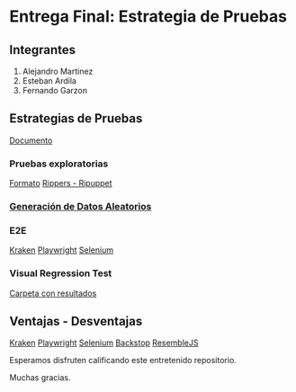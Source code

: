 # Entrega Final: Estrategia de Pruebas

## Integrantes

1. Alejandro Martinez
3. Esteban Ardila
2. Fernando Garzon

## Estrategias de Pruebas

[Documento](https://github.com/mamartinezp123/ghost/blob/master/documentos/Estrategia%20de%20Pruebas.pdf)

### Pruebas exploratorias
[Formato](https://github.com/mamartinezp123/ghost/blob/master/documentos/pruebas-exploratorias-xlsx)
[Rippers - Ripuppet](https://github.com/mamartinezp123/ghost/tree/master/ripuppet)

### [Generación de Datos Aleatorios](https://github.com/mamartinezp123/ghost/tree/ac4b3ad0324c906dc4a12e8affec081da80c5eaf/Generaci%C3%B3n%20de%20Datos%20-%20Playwright)

### E2E
[Kraken](https://github.com/mamartinezp123/ghost/tree/master/e2e/KrakenTests)
[Playwright](https://github.com/mamartinezp123/ghost/tree/master/e2e/ghost-cucumber-playwright)
[Selenium](https://github.com/mamartinezp123/ghost/tree/master/e2e/ghost-cucumber-selenium)

### Visual Regression Test
[Carpeta con resultados](https://github.com/mamartinezp123/ghost/tree/master/vrt)

## Ventajas - Desventajas
[Kraken](https://github.com/mamartinezp123/ghost/wiki/Pruebas-E2E-con-Kraken)
[Playwright](https://github.com/mamartinezp123/ghost/wiki/Playwright:-Pros-y-Contras)
[Selenium](https://github.com/mamartinezp123/ghost/wiki/Pruebas-E2E-con-Selenium)
[Backstop](https://github.com/mamartinezp123/ghost/wiki/Pruebas-de-regresi%C3%B3n-visual-con-Backstop)
[ResembleJS](https://github.com/mamartinezp123/ghost/wiki/Pruebas-de-regresi%C3%B3n-visual-con-Resemble)



Esperamos disfruten calificando este entretenido repositorio.

Muchas gracias.
